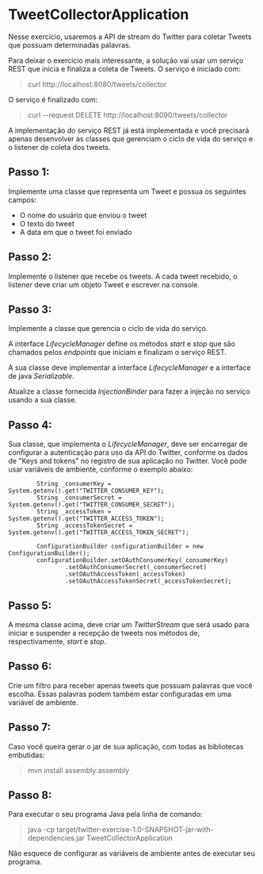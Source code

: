 # TweetCollectorApplication

Nesse exercício, usaremos a API de stream do Twitter para coletar Tweets que possuam determinadas palavras.

Para deixar o exercício mais interessante, a solução vai usar um serviço REST que inicia e finaliza a coleta de Tweets.
O serviço é iniciado com:
> curl http://localhost:8080/tweets/collector

O serviço é finalizado com:
> curl --request DELETE http://localhost:8090/tweets/collector

A implementação do serviço REST já está implementada e você precisará apenas desenvolver as classes que gerenciam o
ciclo de vida do serviço e o listener de coleta dos tweets.

## Passo 1:

Implemente uma classe que representa um Tweet e possua os seguintes campos:

* O nome do usuário que enviou o tweet
* O texto do tweet
* A data em que o tweet foi enviado

## Passo 2:

Implemente o listener que recebe os tweets.
A cada tweet recebido, o listener deve criar um objeto Tweet e escrever na console.

## Passo 3:

Implemente a classe que gerencia o ciclo de vida do serviço.

A interface *LifecycleManager* define os métodos *start* e *stop* que são chamados
pelos *endpoints* que iniciam e finalizam o serviço REST.

A sua classe deve implementar a interface *LifecycleManager* e a interface de java *Serializable*.

Atualize a classe fornecida *InjectionBinder* para fazer a injeção no serviço usando a sua classe.

## Passo 4:

Sua classe, que implementa o *LifecycleManager*, deve ser encarregar de configurar a autenticação para uso da API do Twitter, 
conforme os dados de "Keys and tokens" no registro de sua aplicação no Twitter. Você pode usar variáveis de ambiente, conforme
o exemplo abaixo:

~~~~
        String _consumerKey = System.getenv().get("TWITTER_CONSUMER_KEY");
        String _consumerSecret = System.getenv().get("TWITTER_CONSUMER_SECRET");
        String _accessToken = System.getenv().get("TWITTER_ACCESS_TOKEN");
        String _accessTokenSecret = System.getenv().get("TWITTER_ACCESS_TOKEN_SECRET");

        ConfigurationBuilder configurationBuilder = new ConfigurationBuilder();
        configurationBuilder.setOAuthConsumerKey(_consumerKey)
                .setOAuthConsumerSecret(_consumerSecret)
                .setOAuthAccessToken(_accessToken)
                .setOAuthAccessTokenSecret(_accessTokenSecret);
~~~~ 

## Passo 5: 

A mesma classe acima, deve criar um *TwitterStream* que será usado para iniciar e suspender
a recepção de tweets nos métodos de, respectivamente, *start* e *stop*.

## Passo 6: 

Crie um filtro para receber apenas tweets que possuam palavras que você escolha.
Essas palavras podem também estar configuradas em uma variável de ambiente.

## Passo 7:

Caso você queira gerar o jar de sua aplicação, com todas as bibliotecas embutidas:

> mvn install assembly:assembly

## Passo 8:

Para executar o seu programa Java pela linha de comando:

> java -cp target/twitter-exercise-1.0-SNAPSHOT-jar-with-dependencies.jar TweetCollectorApplication

Não esquece de configurar as variáveis de ambiente antes de executar seu programa.
